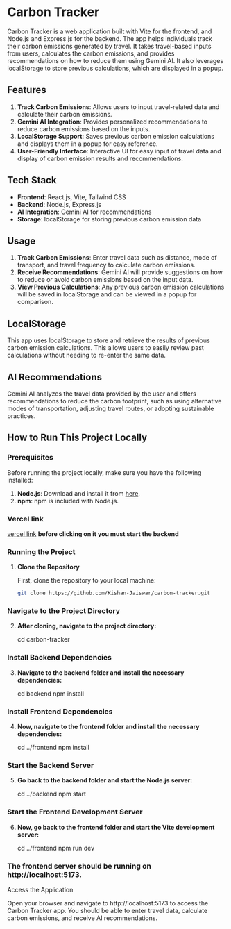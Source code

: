 # Carbon Tracker

Carbon Tracker is a web application built with Vite for the frontend, and Node.js and Express.js for the backend. The app helps individuals track their carbon emissions generated by travel. It takes travel-based inputs from users, calculates the carbon emissions, and provides recommendations on how to reduce them using Gemini AI. It also leverages localStorage to store previous calculations, which are displayed in a popup.

## Features
1. **Track Carbon Emissions**: Allows users to input travel-related data and calculate their carbon emissions.
2. **Gemini AI Integration**: Provides personalized recommendations to reduce carbon emissions based on the inputs.
3. **LocalStorage Support**: Saves previous carbon emission calculations and displays them in a popup for easy reference.
4. **User-Friendly Interface**: Interactive UI for easy input of travel data and display of carbon emission results and recommendations.

## Tech Stack
- **Frontend**: React.js, Vite, Tailwind CSS
- **Backend**: Node.js, Express.js
- **AI Integration**: Gemini AI for recommendations
- **Storage**: localStorage for storing previous carbon emission data

## Usage
1. **Track Carbon Emissions**: Enter travel data such as distance, mode of transport, and travel frequency to calculate carbon emissions.
2. **Receive Recommendations**: Gemini AI will provide suggestions on how to reduce or avoid carbon emissions based on the input data.
3. **View Previous Calculations**: Any previous carbon emission calculations will be saved in localStorage and can be viewed in a popup for comparison.

## LocalStorage
This app uses localStorage to store and retrieve the results of previous carbon emission calculations. This allows users to easily review past calculations without needing to re-enter the same data.

## AI Recommendations
Gemini AI analyzes the travel data provided by the user and offers recommendations to reduce the carbon footprint, such as using alternative modes of transportation, adjusting travel routes, or adopting sustainable practices.

## How to Run This Project Locally

### Prerequisites
Before running the project locally, make sure you have the following installed:
1. **Node.js**: Download and install it from [here](https://nodejs.org/).
2. **npm**: npm is included with Node.js.

### Vercel link
[vercel link](https://carbon-tracker-wine.vercel.app/)
**before clicking on it you must start the backend**

### Running the Project

1. **Clone the Repository**

   First, clone the repository to your local machine:

   ```bash
   git clone https://github.com/Kishan-Jaiswar/carbon-tracker.git

### Navigate to the Project Directory

2. **After cloning, navigate to the project directory:**

   cd carbon-tracker
   
### Install Backend Dependencies

3. **Navigate to the backend folder and install the necessary dependencies:**

   cd backend
   npm install

### Install Frontend Dependencies

4. **Now, navigate to the frontend folder and install the necessary dependencies:**

   cd ../frontend
   npm install

### Start the Backend Server

5. **Go back to the backend folder and start the Node.js server:**

   cd ../backend
   npm start

### Start the Frontend Development Server

6. **Now, go back to the frontend folder and start the Vite development server:**

   cd ../frontend
   npm run dev

### The frontend server should be running on http://localhost:5173.

Access the Application

Open your browser and navigate to http://localhost:5173 to access the Carbon Tracker app. You should be able to enter travel data, calculate carbon emissions, and receive AI recommendations.
